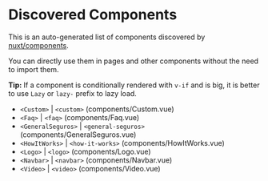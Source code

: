 # Discovered Components

This is an auto-generated list of components discovered by [nuxt/components](https://github.com/nuxt/components).

You can directly use them in pages and other components without the need to import them.

**Tip:** If a component is conditionally rendered with `v-if` and is big, it is better to use `Lazy` or `lazy-` prefix to lazy load.

- `<Custom>` | `<custom>` (components/Custom.vue)
- `<Faq>` | `<faq>` (components/Faq.vue)
- `<GeneralSeguros>` | `<general-seguros>` (components/GeneralSeguros.vue)
- `<HowItWorks>` | `<how-it-works>` (components/HowItWorks.vue)
- `<Logo>` | `<logo>` (components/Logo.vue)
- `<Navbar>` | `<navbar>` (components/Navbar.vue)
- `<Video>` | `<video>` (components/Video.vue)
